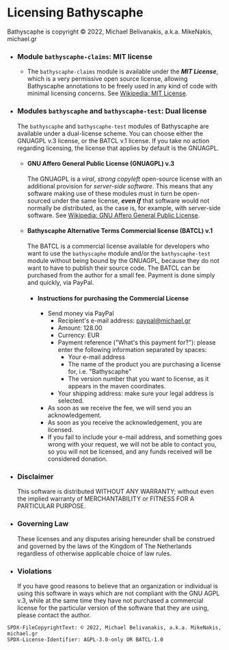 # Licensing Bathyscaphe

Bathyscaphe is copyright © 2022, Michael Belivanakis, a.k.a. MikeNakis, michael.gr

- ### <a name="license-bathyscaphe-claims">&ZeroWidthSpace;</a>Module `bathyscaphe-claims`: MIT license

    - The `bathyscaphe-claims` module is available under the **_MIT License_**, which is a very permissive open source license, allowing Bathyscaphe annotations to be freely used in any kind of code with minimal licensing concerns. See [Wikipedia: MIT License](https://en.wikipedia.org/wiki/MIT_License).

- ### <a name="license-bathyscaphe">&ZeroWidthSpace;</a>Modules `bathyscaphe` and `bathyscaphe-test`: Dual license

  The `bathyscaphe` and `bathyscaphe-test` modules of Bathyscaphe are available under a dual-license scheme. You can choose either the GNUAGPL v.3 license, or the BATCL v.1 license. If you take no action regarding licensing, the license that applies by default is the GNUAGPL.

    - #### <a name="license-bathyscaphe-agpl">&ZeroWidthSpace;</a>GNU Affero General Public License (GNUAGPL) v.3

      The GNUAGPL is a _viral_, _strong copyleft_ open-source license with an additional provision for _server-side software_. This means that any software making use of these modules must in turn be open-sourced under the same license, **_even if_** that software would not normally be distributed, as the case is, for example, with server-side software. See [Wikipedia: GNU Affero General Public License](https://en.wikipedia.org/wiki/GNU_Affero_General_Public_License).

    - #### <a name="license-bathyscaphe-commercial">&ZeroWidthSpace;</a>Bathyscaphe Alternative Terms Commercial license (BATCL) v.1

      The BATCL is a commercial license available for developers who want to use the `bathyscaphe` module and/or the `bathyscaphe-test` module without being bound by the GNUAGPL, because they do not want to have to publish their source code. The BATCL can be purchased from the author for a small fee. Payment is done simply and quickly, via PayPal.

        - #### <a name="license-bathyscaphe-commercial-purchasing">&ZeroWidthSpace;</a>Instructions for purchasing the Commercial License
            - Send money via PayPal
                - Recipient's e-mail address: paypal@michael.gr
                - Amount: 128.00
                - Currency: EUR
                - Payment reference ("What's this payment for?"): please enter the following information separated by spaces:
                    - Your e-mail address
                    - The name of the product you are purchasing a license for, i.e. "Bathyscaphe"
                    - The version number that you want to license, as it appears in the maven coordinates.
                - Your shipping address: make sure your legal address is selected.
            - As soon as we receive the fee, we will send you an acknowledgement.
            - As soon as you receive the acknowledgement, you are licensed.
            - If you fail to include your e-mail address, and something goes wrong with your request, we will not be able to contact you, so you will not be licensed, and any funds received will be considered donation.

- ### Disclaimer

  This software is distributed WITHOUT ANY WARRANTY; without even the implied warranty of
MERCHANTABILITY or FITNESS FOR A PARTICULAR PURPOSE. 

- ### Governing Law

  These licenses and any disputes arising hereunder shall be construed and governed by the laws of the Kingdom of The Netherlands regardless of otherwise applicable choice of law rules.

- ### Violations    

  If you have good reasons to believe that an organization or individual is using this software in ways which are not compliant with the GNU AGPL v.3, while at the same time they have not purchased a commercial license for the particular version of the software that they are using, please contact the author.

`SPDX-FileCopyrightText: © 2022, Michael Belivanakis, a.k.a. MikeNakis, michael.gr`<br/>
`SPDX-License-Identifier: AGPL-3.0-only OR BATCL-1.0`
